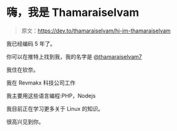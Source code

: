 # 嗨，我是 Thamaraiselvam

> 原文：<https://dev.to/thamaraiselvam/hi-im-thamaraiselvam>

我已经编码 5 年了。

你可以在推特上找到我，我的名字是 [@thamaraiselvam7](https://twitter.com/thamaraiselvam7)

我住在钦奈。

我在 Revmakx 科技公司工作

我主要用这些语言编程:PHP，Nodejs

我目前正在学习更多关于 Linux 的知识。

很高兴见到你。